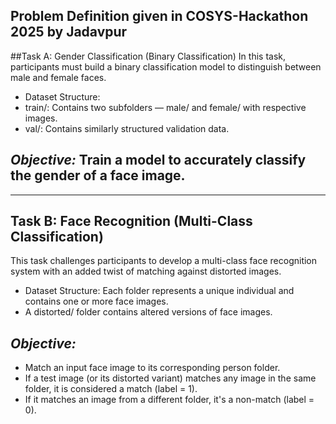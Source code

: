 ## Problem Definition given in COSYS-Hackathon 2025 by Jadavpur

##Task A: Gender Classification (Binary Classification)
In this task, participants must build a binary classification model to distinguish between male and female faces.
-	Dataset Structure:
-	train/: Contains two subfolders — male/ and female/ with respective images.
-	val/: Contains similarly structured validation data.
## _Objective:_ Train a model to accurately classify the gender of a face image.

---

## Task B: Face Recognition (Multi-Class Classification)
This task challenges participants to develop a multi-class face recognition system with an added twist of matching against distorted images.
- Dataset Structure:
Each folder represents a unique individual and contains one or more face images.
-	A distorted/ folder contains altered versions of face images.
## _Objective:_
- Match an input face image to its corresponding person folder.
- If a test image (or its distorted variant) matches any image in the same folder, it is considered a match (label = 1).
-	If it matches an image from a different folder, it's a non-match (label = 0).
